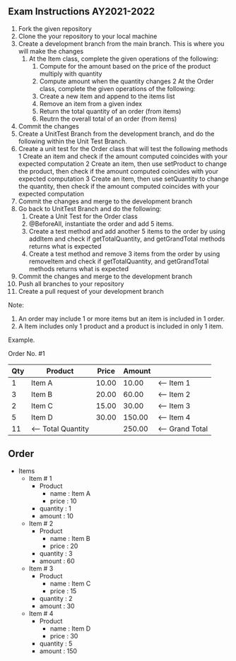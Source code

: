 Exam Instructions AY2021-2022
------

1. Fork the given repository
2. Clone the your repository to your local machine
3. Create a development branch from the main branch. This is where you will make the changes
   1. At the Item class, complete the given operations of the following:
      1. Compute for the amount based on the price of the product multiply with quantity
      2. Compute amount when the quantity changes
   2 At the Order class, complete the given operations of the following:
      1. Create a new item and append to the items list
      2. Remove an item from a given index
      3. Return the total quantity of an order (from items)
      4. Reutrn the overall total of an order (from items)
4. Commit the changes
5. Create a UnitTest Branch from the development branch, and do the following within the Unit Test Branch.
6. Create a unit test for the Order class that will test the following methods
   1 Create an item and check if the amount computed coincides with your expected computation
   2 Create an item, then use setProduct to change the product, then check if the amount computed coincides with your expected computation
   3 Create an item, then use setQuantity to change the quantity, then check if the amount computed coincides with your expected computation
7. Commit the changes and merge to the development branch
8. Go back to UnitTest Branch and do the following:
   1. Create a Unit Test for the Order class
   2. @BeforeAll, instantiate the order and add 5 items.
   3. Create a test method and add another 5 items to the order by using addItem and check if getTotalQuantity, and getGrandTotal methods returns what is expected
   4. Create a test method and remove 3 items from the order by using removeItem and check if getTotalQuantity, and getGrandTotal methods returns what is expected
9. Commit the changes and merge to the development branch
10. Push all branches to your repository
11. Create a pull request of your development branch

Note:
1. An order may include 1 or more items but an item is included in 1 order.
2. A Item includes only 1 product and a product is included in only 1 item.

Example.

Order No. #1

|Qty     |Product       |Price     |Amount|     |
--- | --- | --- | --- | --- |
|1 			|Item A 				|10.00 		 |10.00  |<-- Item 1|
|3 			|Item B				|20.00 		 |60.00  |<-- Item 2|
|2 			|Item C				|15.00 		 |30.00  |<-- Item 3|
|5 			|Item D				|30.00 		|150.00  |<-- Item 4|
|11  |<-- Total Quantity|           |250.00  |<-- Grand Total|  |

**Order**
-----

  - Items
    - Item # 1
      - Product
          - name : Item A
          - price : 10
      - quantity : 1
      - amount : 10
    - Item # 2
      - Product
         - name : Item B
         - price : 20
      - quantity : 3
      - amount : 60
    - Item # 3
       - Product
          - name : Item C
          - price : 15
       - quantity : 2
       - amount : 30
    - Item # 4
       - Product
          - name : Item D
          - price : 30
       - quantity : 5
       - amount : 150
    

